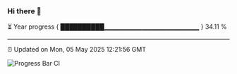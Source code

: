 ### Hi there 👋

⏳ Year progress { ██████████▁▁▁▁▁▁▁▁▁▁▁▁▁▁▁▁▁▁▁▁ } 34.11 %

---

⏰ Updated on Mon, 05 May 2025 12:21:56 GMT

![Progress Bar CI](https://github.com/Shyam-Makwana/GitHub-Actions-Demo/workflows/Progress%20Bar%20CI/badge.svg)
